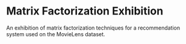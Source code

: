 # Matrix Factorization Exhibition
An exhibition of matrix factorization techniques for a recommendation system used on the MovieLens dataset.
